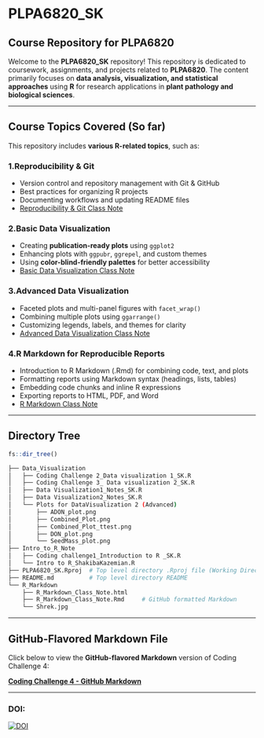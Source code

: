 # **PLPA6820_SK**
## **Course Repository for PLPA6820**

Welcome to the **PLPA6820_SK** repository! This repository is dedicated to coursework, assignments, and projects related to **PLPA6820**. The content primarily focuses on **data analysis, visualization, and statistical approaches** using **R** for research applications in **plant pathology and biological sciences**.

---

## **Course Topics Covered (So far)**
This repository includes **various R-related topics**, such as:


### **1.Reproducibility & Git**
- Version control and repository management with Git & GitHub
- Best practices for organizing R projects
- Documenting workflows and updating README files
- [Reproducibility & Git Class Note](Intro_to_R_Note/Intro%20to%20R_ShakibaKazemian.R)

### **2.Basic Data Visualization**
- Creating **publication-ready plots** using `ggplot2`
- Enhancing plots with `ggpubr`, `ggrepel`, and custom themes
- Using **color-blind-friendly palettes** for better accessibility
- [Basic Data Visualization Class Note](Data_Visualization/Data%20Visualization1_Notes_SK.R)

### **3.Advanced Data Visualization**
- Faceted plots and multi-panel figures with `facet_wrap()`
- Combining multiple plots using `ggarrange()`
- Customizing legends, labels, and themes for clarity
- [Advanced Data Visualization Class Note](Data_Visualization/Data%20Visualization2_Notes_SK.R)

### **4.R Markdown for Reproducible Reports**
- Introduction to R Markdown (.Rmd) for combining code, text, and plots
- Formatting reports using Markdown syntax (headings, lists, tables)
- Embedding code chunks and inline R expressions
- Exporting reports to HTML, PDF, and Word
- [R Markdown Class Note](R_Markdown/R_Markdown_Class_Note.Rmd)

---
## **Directory Tree**

```r
fs::dir_tree()
```

```bash
├── Data_Visualization
│   ├── Coding Challenge 2_Data visualization 1_SK.R
│   ├── Coding Challenge 3_ Data visualization 2_SK.R
│   ├── Data Visualization1_Notes_SK.R
│   ├── Data Visualization2_Notes_SK.R
│   └── Plots for DataVisualization 2 (Advanced)
│       ├── ADON_plot.png
│       ├── Combined_Plot.png
│       ├── Combined_Plot_ttest.png
│       ├── DON_plot.png
│       └── SeedMass_plot.png
├── Intro_to_R_Note
│   ├── Coding challenge1_Introduction to R _SK.R
│   └── Intro to R_ShakibaKazemian.R
├── PLPA6820_SK.Rproj  # Top level directory .Rproj file (Working Directory)
├── README.md          # Top level directory README
└── R_Markdown
    ├── R_Markdown_Class_Note.html
    ├── R_Markdown_Class_Note.Rmd     # GitHub formatted Markdown
    └── Shrek.jpg
```

---

## **GitHub-Flavored Markdown File**
Click below to view the **GitHub-flavored Markdown** version of Coding Challenge 4:

**[Coding Challenge 4 - GitHub Markdown](R_Markdown/Coding_Challenge4/Coding_Challenge4_Markdown_SK.md)**

---
### DOI:
[![DOI](https://zenodo.org/badge/DOI/10.5281/zenodo.14933733.svg)](https://doi.org/10.5281/zenodo.14933733)
